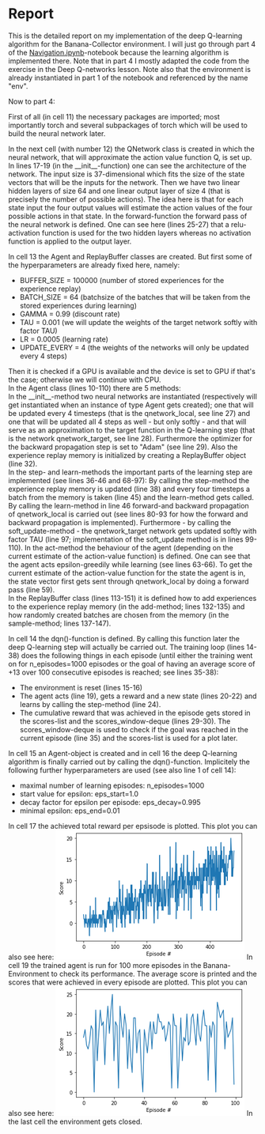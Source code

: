 # Report

This is the detailed report on my implementation of the deep Q-learning algorithm for the Banana-Collector environment. I will just go through part 4 of the [Navigation.ipynb](Navigation.ipynb)-notebook because the learning algorithm is implemented there. Note that in part 4 I mostly adapted the code from the exercise in the Deep Q-networks lesson. Note also that the environment is already instantiated in part 1 of the notebook and referenced by the name "env".

Now to part 4:

First of all (in cell 11) the necessary packages are imported; most importantly torch and several subpackages of torch which will be used to build the neural network later.

In the next cell (with number 12) the QNetwork class is created in which the neural network, that will approximate the action value function Q, is set up. In lines 17-19 (in the \_\_init\_\_-function) one can see the architecture of the network. The input size is 37-dimensional which fits the size of the state vectors that will be the inputs for the network. Then we have two linear hidden layers of size 64 and one linear output layer of size 4 (that is precisely the number of possible actions). The idea here is that for each state input the four output values will estimate the action values of the four possible actions in that state.
In the forward-function the forward pass of the neural network is defined. One can see here (lines 25-27) that a relu-activation function is used for the two hidden layers whereas no activation function is applied to the output layer.

In cell 13 the Agent and ReplayBuffer classes are created. But first some of the hyperparameters are already fixed here, namely:

* BUFFER_SIZE = 100000    (number of stored experiences for the experience replay)
* BATCH_SIZE = 64         (batchsize of the batches that will be taken from the stored experiences during learning)
* GAMMA = 0.99            (discount rate)
* TAU = 0.001             (we will update the weights of the target network softly with factor TAU)
* LR = 0.0005             (learning rate)
* UPDATE_EVERY = 4        (the weights of the networks will only be updated every 4 steps)

Then it is checked if a GPU is available and the device is set to GPU if that's the case; otherwise we will continue with CPU.  
In the Agent class (lines 10-110) there are 5 methods:  
In the \_\_init\_\_-method two neural networks are instantiated (respectively will get instantiated when an instance of type Agent gets created); one that will be updated every 4 timesteps (that is the qnetwork\_local, see line 27) and one that will be updated all 4 steps as well - but only softly - and that will serve as an approximation to the target function in the Q-learning step (that is the network qnetwork\_target, see line 28). Furthermore the optimizer for the backward propagation step is set to "Adam" (see line 29). Also the experience replay memory is initialized by creating a ReplayBuffer object (line 32).  
In the step- and learn-methods the important parts of the learning step are implemented (see lines 36-46 and 68-97): By calling the step-method the experience replay memory is updated (line 38) and every four timesteps a batch from the memory is taken (line 45) and the learn-method gets called. By calling the learn-method in line 46 forward-and backward propagation of qnetwork\_local is carried out (see lines 80-93 for how the forward and backward propagation is implemented). Furthermore - by calling the soft\_update-method - the qnetwork\_target network gets updated softly with factor TAU (line 97; implementation of the soft\_update method is in lines 99-110). 
In the act-method the behaviour of the agent (depending on the current estimate of the action-value function) is defined. One can see that the agent acts epsilon-greedily while learning (see lines 63-66). To get the current estimate of the action-value function for the state the agent is in, the state vector first gets sent through qnetwork_local by doing a forward pass (line 59).  
In the ReplayBuffer class (lines 113-151) it is defined how to add experiences to the experience replay memory (in the add-method; lines 132-135) and how randomly created batches are chosen from the memory (in the sample-method; lines 137-147).


In cell 14 the dqn()-function is defined. By calling this function later the deep Q-learning step will actually be carried out. The training loop (lines 14-38) does the following things in each episode (until either the training went on for n_episodes=1000 episodes or the goal of having an average score of +13 over 100 consecutive episodes is reached; see lines 35-38):
* The environment is reset (lines 15-16)
* The agent acts (line 19), gets a reward and a new state (lines 20-22) and learns by calling the step-method (line 24).
* The cumulative reward that was achieved in the episode gets stored in the scores-list and the scores_window-deque (lines 29-30).
The scores_window-deque is used to check if the goal was reached in the current episode (line 35) and the scores-list is used for a plot later.


In cell 15 an Agent-object is created and in cell 16 the deep Q-learning algorithm is finally carried out by calling the dqn()-function. Implicitely the following further hyperparameters are used (see also line 1 of cell 14):
* maximal number of learning episodes: n_episodes=1000
* start value for epsilon: eps_start=1.0
* decay factor for epsilon per episode: eps_decay=0.995
* minimal epsilon: eps_end=0.01

In cell 17 the achieved total reward per epsisode is plotted. This plot you can also see here:
![image info](./Pictures/training.png)
In cell 19 the trained agent is run for 100 more episodes in the Banana-Environment to check its performance. The average score is printed and the scores that were achieved in every episode are plotted. This plot you can also see here:
![image info](./Pictures/test.png)
In the last cell the environment gets closed.
